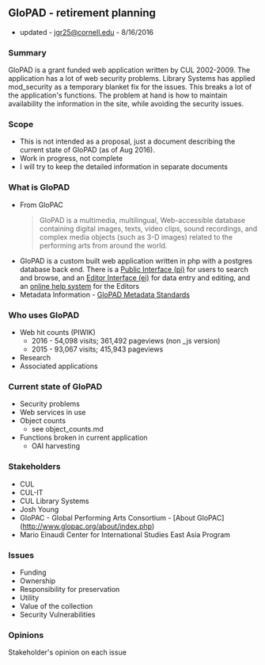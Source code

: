 ## GloPAD - retirement planning

* updated - jgr25@cornell.edu - 8/16/2016

### Summary
GloPAD is a grant funded web application written by CUL 2002-2009. The application has a lot of web security problems. Library Systems has applied mod_security as a temporary blanket fix for the issues. This breaks a lot of the application's functions. The problem at hand is how to maintain availability the information in the site, while avoiding the security issues.

### Scope

* This is not intended as a proposal, just a document describing the current state of GloPAD (as of Aug 2016).
* Work in progress, not complete
* I will try to keep the detailed information in separate documents

### What is GloPAD

* From GloPAC
  > GloPAD is a multimedia, multilingual, Web-accessible database containing digital images, texts, video clips, sound recordings, and complex media objects (such as 3-D images) related to the performing arts from around the world.
* GloPAD is a custom built web application written in php with a postgres database back end. There is a [Public Interface (pi)](http://www.glopad.org/pi/) for users to search and browse, and an [Editor Interface (ei)](http://www.glopad.org/ei/) for data entry and editing, and an [online help system](http://www.glopac.org/exported_help/glopad_ei_help.htm) for the Editors
* Metadata Information - [GloPAD Metadata Standards](http://www.glopac.org/about/aboutMetadata.php)

### Who uses GloPAD

* Web hit counts (PIWIK)
  * 2016 - 54,098 visits; 361,492 pageviews (non _js version)
  * 2015 - 93,067 visits; 415,943 pageviews
* Research
* Associated applications

### Current state of GloPAD

* Security problems
* Web services in use
* Object counts
  * see object_counts.md
* Functions broken in current application
  * OAI harvesting

### Stakeholders

* CUL
* CUL-IT
* CUL Library Systems
* Josh Young
* GloPAC - Global Performing Arts Consortium - [About GloPAC] (http://www.glopac.org/about/index.php)
* Mario Einaudi Center for International Studies East Asia Program


### Issues

* Funding
* Ownership
* Responsibility for preservation
* Utility
* Value of the collection
* Security Vulnerabilities

### Opinions

Stakeholder's opinion on each issue

